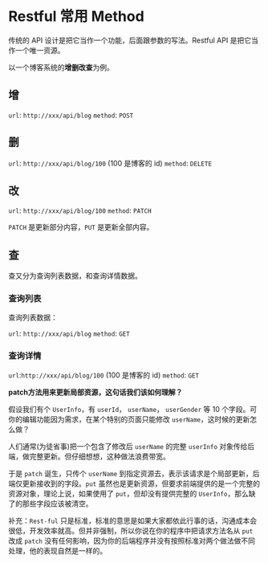 # Restful 常用 Method

传统的 API 设计是把它当作一个功能，后面跟参数的写法。Restful API 是把它当作一个唯一资源。

以一个博客系统的**增删改查**为例。

## 增

`url`: `http://xxx/api/blog`
`method`: `POST`

## 删

`url`: `http://xxx/api/blog/100`  (100 是博客的 id)
`method`: `DELETE`

## 改

`url`: `http://xxx/api/blog/100`
`method`: `PATCH`

`PATCH` 是更新部分内容，`PUT` 是更新全部内容。

## 查

查又分为查询列表数据，和查询详情数据。

### 查询列表

查询列表数据：

`url`: `http://xxx/api/blog`
`method`: `GET`

### 查询详情

`url`:`http://xxx/api/blog/100`  (100 是博客的 id)
`method`: `GET`

**patch⽅法⽤来更新局部资源，这句话我们该如何理解？**

假设我们有个 `UserInfo`，有 `userId`， `userName`， `userGender` 等 10 个字段。可你的编辑功能因为需求，在某个特别的页面只能修改 `userName`，这时候的更新怎么做？

人们通常(为徒省事)把一个包含了修改后 `userName` 的完整 `userInfo` 对象传给后端，做完整更新。但仔细想想，这种做法浪费带宽。

于是 `patch` 诞生，只传个 `userName` 到指定资源去，表示该请求是个局部更新，后端仅更新接收到的字段。`put` 虽然也是更新资源，但要求前端提供的是一个完整的资源对象，理论上说，如果使用了 `put`，但却没有提供完整的 `UserInfo`，那么缺了的那些字段应该被清空。

补充：`Rest-ful` 只是标准，标准的意思是如果大家都依此行事的话，沟通成本会很低，开发效率就高。但并非强制，所以你说在你的程序中把请求方法名从 `put` 改成 `patch` 没有任何影响，因为你的后端程序并没有按照标准对两个做法做不同处理，他的表现自然是一样的。
